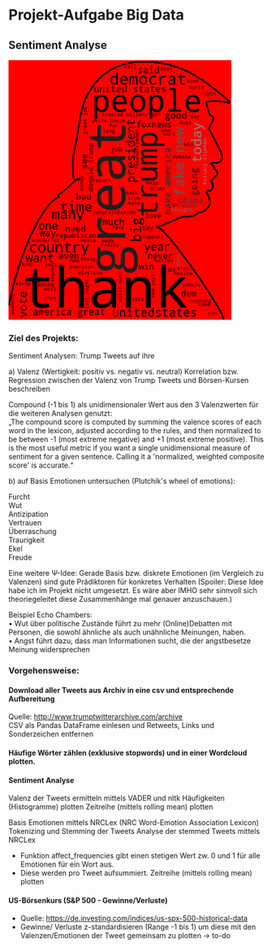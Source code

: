# Projekt-Aufgabe Big Data
## Sentiment Analyse

![alt text](https://github.com/skrause-data/trump_tweets/blob/master/wordcloud.png)



### Ziel des Projekts:
Sentiment Analysen: Trump Tweets auf ihre 

a) Valenz (Wertigkeit: positiv vs. negativ vs. neutral)
Korrelation bzw. Regression zwischen der Valenz von Trump Tweets und Börsen-Kursen beschreiben

Compound (-1 bis 1) als unidimensionaler Wert aus den 3 Valenzwerten für die weiteren Analysen genutzt:\
„The compound score is computed by summing the valence scores of each word in the lexicon, adjusted according to the rules, and then normalized to be between -1 (most extreme negative) and +1 (most extreme positive). This is the most useful metric if you want a single unidimensional measure of sentiment for a given sentence. Calling it a 'normalized, weighted composite score' is accurate.“

b) auf Basis Emotionen untersuchen (Plutchik's wheel of emotions):

Furcht\
Wut\
Antizipation\
Vertrauen\
Überraschung\
Traurigkeit\
Ekel\
Freude

Eine weitere Ψ-Idee: Gerade Basis bzw. diskrete Emotionen (im Vergleich zu Valenzen) sind gute Prädiktoren für konkretes Verhalten (Spoiler: Diese Idee habe ich im Projekt nicht umgesetzt. Es wäre aber IMHO sehr sinnvoll sich theoriegeleitet diese Zusammenhänge mal genauer anzuschauen.)

Beispiel Echo Chambers: \
•	Wut über politische Zustände führt zu mehr (Online)Debatten mit Personen, die sowohl ähnliche als auch unähnliche Meinungen, haben. \
•	Angst führt dazu, dass man Informationen sucht, die der angstbesetze Meinung widersprechen

### Vorgehensweise:

#### Download aller Tweets aus Archiv in eine csv und entsprechende Aufbereitung
Quelle: http://www.trumptwitterarchive.com/archive \
CSV als Pandas DataFrame einlesen und Retweets, Links und Sonderzeichen entfernen

#### Häufige Wörter zählen (exklusive stopwords) und in einer Wordcloud plotten.

#### Sentiment Analyse

Valenz der Tweets ermitteln mittels VADER und nltk
Häufigkeiten (Histogramme) plotten
Zeitreihe (mittels rolling mean) plotten

Basis Emotionen mittels NRCLex (NRC Word-Emotion Association Lexicon)
Tokenizing und Stemming der Tweets
Analyse der stemmed Tweets mittels NRCLex
-	Funktion affect_frequencies gibt einen stetigen Wert zw. 0 und 1 für alle Emotionen für ein Wort aus.
-	Diese werden pro Tweet aufsummiert.
Zeitreihe (mittels rolling mean) plotten

#### US-Börsenkurs (S&P 500 - Gewinne/Verluste)
-	Quelle: https://de.investing.com/indices/us-spx-500-historical-data
-	Gewinne/ Verluste z-standardisieren (Range -1 bis 1) um diese mit den Valenzen/Emotionen der Tweet gemeinsam zu plotten
    ->	to-do
